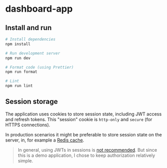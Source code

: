 # dashboard-app

## Install and run

```bash
# Install dependencies
npm install

# Run development server
npm run dev

# Format code (using Prettier)
npm run format

# Lint
npm run lint
```

## Session storage

The application uses cookies to store session state, including JWT access and refresh tokens. This "session" cookie
is `http-only` and `secure` (for HTTPS connections).

In production scenarios it might be preferable to store session state on the server, in, for example
a [Redis cache](https://github.com/sidebase/nuxt-session).

> In general, using JWTs in sessions
> is [not recommended](http://cryto.net/~joepie91/blog/2016/06/13/stop-using-jwt-for-sessions/).
> But since this is a demo application, I chose to keep authorization relatively simple.

